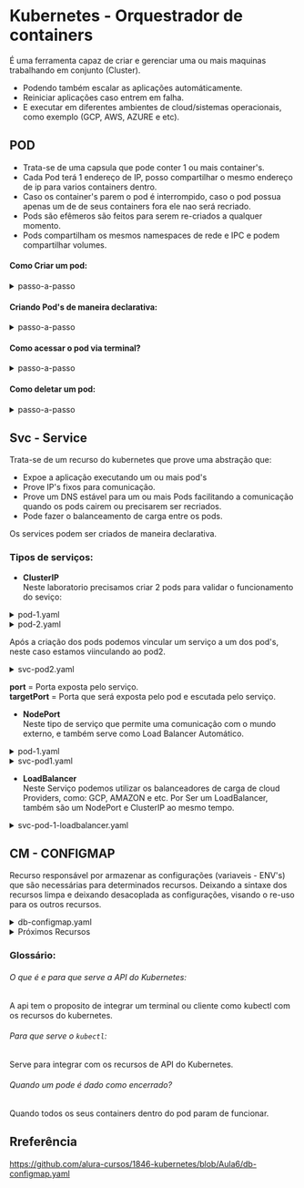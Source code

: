 # Kubernetes - Orquestrador de containers
É uma ferramenta capaz de criar e gerenciar uma ou mais maquinas trabalhando em conjunto (Cluster).  
* Podendo também escalar as aplicações automáticamente.
* Reiniciar aplicações caso entrem em falha.
* E executar em diferentes ambientes de cloud/sistemas operacionais, como exemplo (GCP, AWS, AZURE e etc).

## POD
* Trata-se de uma capsula que pode conter 1 ou mais container's.  
* Cada Pod terá 1 endereço de IP, posso compartilhar o mesmo endereço de ip para varios containers dentro.
* Caso os container's parem o pod é interrompido, caso o pod possua apenas um de de seus containers fora ele nao será recriado. 
* Pods são efêmeros são feitos para serem re-criados a qualquer momento.
* Pods compartilham os mesmos namespaces de rede e IPC e podem compartilhar volumes.

#### Como Criar um pod:
<details>
<summary>passo-a-passo</summary>

1 - Criando o pod
```
kubectl run nginx-pod-name --image=nginx
```
2 - Verificando a criação do POD

**Visualização continua do status do pod**
```
kubectl get pods --watch
```
**Visualização detalhada:**
  ```
kubectl get pods -o wide
```  

3 - Verificando detalhes sobre o pod
```
kubectl describe pod nginx-pod-name
```
4 - Editar um pod
```
kubectl edit pod nginx-pod-name
```
</details>

#### Criando Pod's de maneira declarativa:
<details>
<summary>passo-a-passo</summary>  

  
1 - Crie o arquivo do pod .yaml
````
apiVersion: v1
kind: Pod
metadata:
  name: primeiro-pod-declarativo
spec:
  containers:
    - name: nginx-container
      image: nginx
````

2 - Execute o comando apply para criar o pod de forma declarativa
````
kubectl apply -f .\primeiro-pod.yaml
````
</details>

#### Como acessar o pod via terminal?
<details>
<summary>passo-a-passo</summary> 

````
kubectl exec -it portal-noticias -- bash
````
</details>

#### Como deletar um pod:
<details>
<summary>passo-a-passo</summary> 


````
kubectl delete pod pod-name
kubectl delete -f ./file-name.yaml
````
Após isso podemos usar o comando `getpods` para verificar se o pod ainda existe. 

````
kubectl get pods
````
</details>

## Svc - Service 
Trata-se de um recurso do kubernetes que prove uma abstração que:
* Expoe a aplicação executando um ou mais pod's
* Prove IP's fixos para comunicação.
* Prove um DNS estável para um ou mais Pods facilitando a comunicação quando os pods cairem ou precisarem ser recriados.
* Pode fazer o balanceamento de carga entre os pods.

Os services podem ser criados de maneira declarativa.

### Tipos de serviços:
* **ClusterIP**  
Neste laboratorio precisamos criar 2 pods para validar o funcionamento do seviço:

<details>
<summary>pod-1.yaml</summary>

  ````
--- 
apiVersion: v1
kind: Pod
metadata: 
  name: criando-cluster-ip-pod1
spec: 
  containers: 
    - 
      image: "nginx:latest"
      name: criando-cluster-ip-pod1-container
      ports: 
        - 
          containerPort: 80
  ````

</details>

<details>
<summary>pod-2.yaml</summary>

  ````
--- 
apiVersion: v1
kind: Pod
metadata: 
  name: criando-cluster-ip-pod2
  labels:
    app: segundo-pod
spec: 
  containers: 
    - 
      image: "nginx:latest"
      name: criando-cluster-ip-pod2-container
      ports: 
        - 
          containerPort: 80
  ````

</details>

Após a criação dos pods podemos vincular um serviço a um dos pod's, neste caso estamos viinculando ao pod2.

<details>
<summary>svc-pod2.yaml</summary>

  ````
apiVersion: v1
kind: Service
metadata: 
  name: svc-pod2
spec: 
  type: ClusterIP
  selector: 
    app: segundo-pod
  ports: 
    - port: 80
      targetPort: 80
  ````
</details>

**port** = Porta exposta pelo serviço.<br>
**targetPort** = Porta que será exposta pelo pod e escutada pelo serviço.


* **NodePort**  
  Neste tipo de serviço que permite uma comunicação com o mundo externo, e também serve como Load Balancer Automático.
  
<details>
<summary>pod-1.yaml</summary>

  ````
--- 
apiVersion: v1
kind: Pod
metadata: 
  name: criando-cluster-ip-pod1
  labels:
    app: primeiro-pod
spec: 
  containers: 
    - 
      image: "nginx:latest"
      name: criando-cluster-ip-pod1-container
      ports: 
        - 
          containerPort: 80
  ````
</details>

<details>
<summary>svc-pod1.yaml</summary>

  ````
apiVersion: v1
kind: Service
metadata:
  name: svc-pod1
spec:
  type: NodePort
  selector:
    app: primeiro-pod
  ports:
    - port: 80
      targetPort: 80
      nodePort: 30007
  ````
</details>
  
* **LoadBalancer**  
  Neste Serviço podemos utilizar os balanceadores de carga de cloud Providers, como: GCP, AMAZON e etc.
  Por Ser um LoadBalancer, também são um NodePort e ClusterIP ao mesmo tempo.

<details>
<summary>svc-pod-1-loadbalancer.yaml</summary>

  ````
apiVersion: v1
kind: Service
metadata:
  name: svc-pod-loadbalancer-1
spec:
  type: LoadBalancer
  ports:
    - port: 80
      nodePort: 30000
  selector:
    app: portal-noticias-pod
  ````
</details>

## CM - CONFIGMAP
Recurso responsável por armazenar as configurações (variaveis - ENV's) que são necessárias para determinados recursos. Deixando a sintaxe dos recursos limpa e deixando desacoplada as configurações, visando o re-uso para os outros recursos.


<details>
<summary>db-configmap.yaml</summary>

  ````
apiVersion: v1
kind: ConfigMap
metadata:
  name: db-configmap
data:
  MYSQL_ROOT_PASSWORD: q1w2e3r4
  MYSQL_DATABASE: empresa
  MYSQL_PASSWORD: q1w2e3r4
  ````
</details>  



<details>
<summary>Próximos Recursos</summary>
## Replicasets
## Deployments
## Volume
## Hpa - Horizontal Pod Autoscaler
## Pv - Persistentvolume
## Ing - Ingress
## Pvc - Persistentvolumeclaim
## Sc - Storage Classes 
## Ds - Daemonset
## Quota
</details>

### Glossário:
###### O que é e para que serve a API do Kubernetes: 
A api tem o proposito de integrar um terminal ou cliente como kubectl com os recursos do kubernetes.  
###### Para que serve o `kubectl`:
Serve para integrar com os recursos de API do Kubernetes.
###### Quando um pode é dado como encerrado?
Quando todos os seus containers dentro do pod param de funcionar.

## Rreferência
https://github.com/alura-cursos/1846-kubernetes/blob/Aula6/db-configmap.yaml
